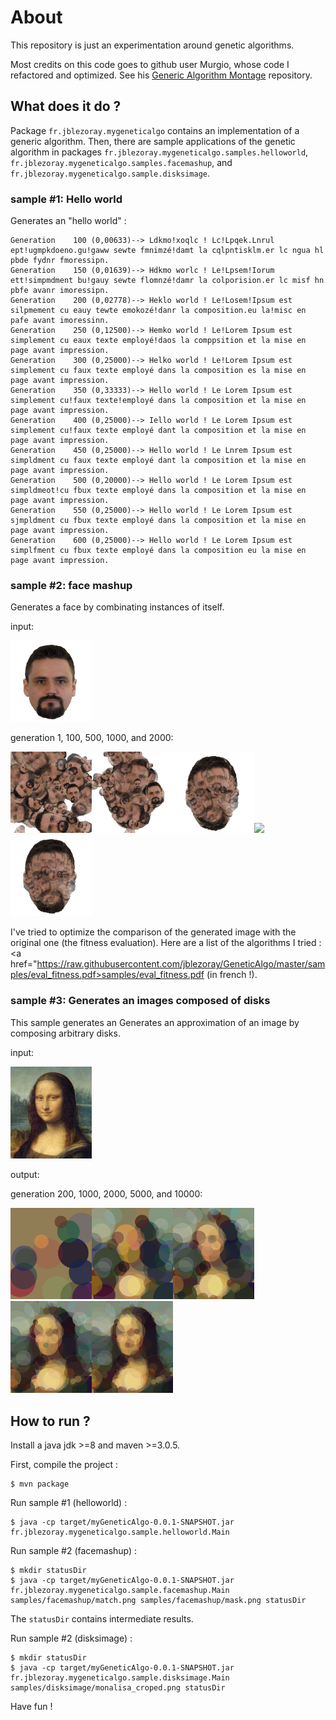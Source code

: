 # About 

This repository is just an experimentation around genetic algorithms. 

Most credits on this code goes to github user Murgio, whose code I refactored and optimized.
See his [Generic Algorithm Montage](https://github.com/Murgio/Genetic-Algorithm-Montage) repository. 

## What does it do ? 

Package `fr.jblezoray.mygeneticalgo` contains an implementation of a generic algorithm.  Then, there are sample applications of the genetic algorithm in packages `fr.jblezoray.mygeneticalgo.samples.helloworld`, `fr.jblezoray.mygeneticalgo.samples.facemashup`, and `fr.jblezoray.mygeneticalgo.sample.disksimage`.


### sample #1: Hello world 

Generates an "hello world" :
```Generation     50 (0,00170)--> Ldkpd!xeqlg . Lc!Lpqak.Lnrol boy!ndmpgdpeno.gu.gpwq scqzb.issimzw!bjjt ok iqlsqtfsklr.iv!wc.kgua hf pflf.fylqz.fgljbzjiqs.
Generation    100 (0,00633)--> Ldkmo!xoqlc ! Lc!Lpqek.Lnrul ept!ugmpkdoeno.gu!gaww sewte fmnimzé!damt la cqlpntisklm.er lc ngua hl pbde fydnr fmoressipn.
Generation    150 (0,01639)--> Hdkmo worlc ! Le!Lpsem!Iorum ett!simpmdment bu!gauy sewte flomnzé!damr la colporision.er lc misf hn pbfe avanr imoressipn.
Generation    200 (0,02778)--> Heklo world ! Le!Losem!Ipsum est silpmement cu eauy tewte emokozé!danr la composition.eu la!misc en pafe avant imoressinn.
Generation    250 (0,12500)--> Hemko world ! Le!Lorem Ipsum est simplement cu eaux texte employé!daos la comppsition et la mise en page avant impression.
Generation    300 (0,25000)--> Helko world ! Le!Lorem Ipsum est simplement cu faux texte employé dans la composition es la mise en page avant impression.
Generation    350 (0,33333)--> Hello world ! Le Lorem Ipsum est simplement cu!faux texte!employé dans la composition et la mise en page avant impression.
Generation    400 (0,25000)--> Iello world ! Le Lorem Ipsum est simplement cu!faux texte employé dant la composition et la mise en page avant impression.
Generation    450 (0,25000)--> Hello world ! Le Lnrem Ipsum est simpldment cu faux texte employé dant la composition et la mise en page avant impression.
Generation    500 (0,20000)--> Hello world ! Le Lorem Ipsum est simpldmeot!cu fbux texte employé dans la composition et la mise en page avant impression.
Generation    550 (0,25000)--> Hello world ! Le Lorem Ipsum est sjmpldment cu fbux texte employé dans la composition et la mise en page avant impression.
Generation    600 (0,25000)--> Hello world ! Le Lorem Ipsum est simplfment cu fbux texte employé dans la composition eu la mise en page avant impression.
```


### sample #2: face mashup

Generates a face by combinating instances of itself.

input:

<img src="https://raw.githubusercontent.com/jblezoray/GeneticAlgo/master/samples/facemashup/match.png" width="130">

generation 1, 100, 500, 1000, and 2000: 

<img src="https://raw.githubusercontent.com/jblezoray/GeneticAlgo/master/samples/facemashup/generation_0000001.png" width="130"><img src="https://raw.githubusercontent.com/jblezoray/GeneticAlgo/master/samples/facemashup/generation_0000100.png" width="130"><img src="https://raw.githubusercontent.com/jblezoray/GeneticAlgo/master/samples/facemashup/generation_0000500.png" width="130"><img src="https://raw.githubusercontent.com/jblezoray/GeneticAlgo/master/samplesfacemashup//generation_0001000.png" width="130"><img src="https://raw.githubusercontent.com/jblezoray/GeneticAlgo/master/samples/facemashup/generation_0002000.png" width="130">

I've tried to optimize the comparison of the generated image with the original one (the fitness evaluation).  Here are a list of the algorithms I tried : <a href="https://raw.githubusercontent.com/jblezoray/GeneticAlgo/master/samples/eval_fitness.pdf>samples/eval_fitness.pdf</a> (in french !).

### sample #3: Generates an images composed of disks

This sample generates an Generates an approximation of an image by composing arbitrary disks. 

input: 
  
<img src="https://raw.githubusercontent.com/jblezoray/GeneticAlgo/master/samples/disksimage/monalisa_croped.png" width="130">

output: 

generation 200, 1000, 2000, 5000, and 10000: 

<img src="https://raw.githubusercontent.com/jblezoray/GeneticAlgo/master/samples/disksimage/gen-0000200-0%2C442849.png" width="130"><img src="https://raw.githubusercontent.com/jblezoray/GeneticAlgo/master/samples/disksimage/gen-0001000-0%2C720204.png" width="130"><img src="https://raw.githubusercontent.com/jblezoray/GeneticAlgo/master/samples/disksimage/gen-0002000-0%2C858271.png" width="130"><img src="https://raw.githubusercontent.com/jblezoray/GeneticAlgo/master/samples/disksimage/gen-0005000-1%2C045960.png" width="130"><img src="https://raw.githubusercontent.com/jblezoray/GeneticAlgo/master/samples/disksimage/gen-0010000-1%2C192829.png" width="130">


## How to run ?  

Install a java jdk >=8 and maven >=3.0.5.

First, compile the project : 
```
$ mvn package
```

Run sample #1 (helloworld) : 
```
$ java -cp target/myGeneticAlgo-0.0.1-SNAPSHOT.jar fr.jblezoray.mygeneticalgo.sample.helloworld.Main
``` 

Run sample #2 (facemashup) : 
```
$ mkdir statusDir
$ java -cp target/myGeneticAlgo-0.0.1-SNAPSHOT.jar fr.jblezoray.mygeneticalgo.sample.facemashup.Main samples/facemashup/match.png samples/facemashup/mask.png statusDir
```
The `statusDir` contains intermediate results. 

Run sample #2 (disksimage) :
```
$ mkdir statusDir
$ java -cp target/myGeneticAlgo-0.0.1-SNAPSHOT.jar fr.jblezoray.mygeneticalgo.sample.disksimage.Main samples/disksimage/monalisa_croped.png statusDir
```


Have fun !